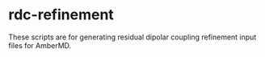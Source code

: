 # rdc-refinement

These scripts are for generating residual dipolar coupling refinement input files for AmberMD.
